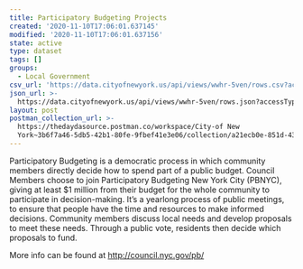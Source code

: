 ```yaml
---
title: Participatory Budgeting Projects
created: '2020-11-10T17:06:01.637145'
modified: '2020-11-10T17:06:01.637156'
state: active
type: dataset
tags: []
groups:
  - Local Government
csv_url: 'https://data.cityofnewyork.us/api/views/wwhr-5ven/rows.csv?accessType=DOWNLOAD'
json_url: >-
  https://data.cityofnewyork.us/api/views/wwhr-5ven/rows.json?accessType=DOWNLOAD
layout: post
postman_collection_url: >-
  https://thedaydasource.postman.co/workspace/City-of New
  York~3b6f7a46-5db5-42b1-80fe-9fbef41e3e06/collection/a21ecb0e-851d-43af-bd4f-8e09cc2eddab
---
```

Participatory Budgeting is a democratic process in which community members directly decide how to spend part of a public budget. Council Members choose to join Participatory Budgeting New York City (PBNYC), giving at least $1 million from their budget for the whole community to participate in decision-making. It’s a yearlong process of public meetings, to ensure that people have the time and resources to make informed decisions. Community members discuss local needs and develop proposals to meet these needs. Through a public vote, residents then decide which proposals to fund.
 
More info can be found at http://council.nyc.gov/pb/
